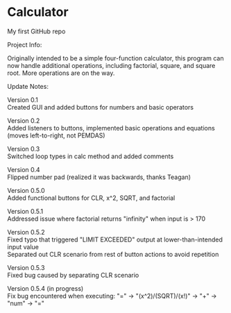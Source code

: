 # Calculator

My first GitHub repo
  
Project Info:  
  
Originally intended to be a simple four-function calculator, this program can now handle additional operations, including factorial, square, and square root. More operations are on the way.  
  
Update Notes:  
  
Version 0.1  
Created GUI and added buttons for numbers and basic operators  
  
Version 0.2  
Added listeners to buttons, implemented basic operations and equations (moves left-to-right, not PEMDAS)  
  
Version 0.3  
Switched loop types in calc method and added comments  
  
Version 0.4  
Flipped number pad (realized it was backwards, thanks Teagan)  
  
Version 0.5.0  
Added functional buttons for CLR, x^2, SQRT, and factorial  
  
Version 0.5.1  
Addressed issue where factorial returns "infinity" when input is > 170  
  
Version 0.5.2  
Fixed typo that triggered "LIMIT EXCEEDED" output at lower-than-intended input value  
Separated out CLR scenario from rest of button actions to avoid repetition  
  
Version 0.5.3  
Fixed bug caused by separating CLR scenario  
  
Version 0.5.4 (in progress)  
Fix bug encountered when executing: "=" -> "(x^2)/(SQRT)/(x!)" -> "+" -> "num" -> "="  